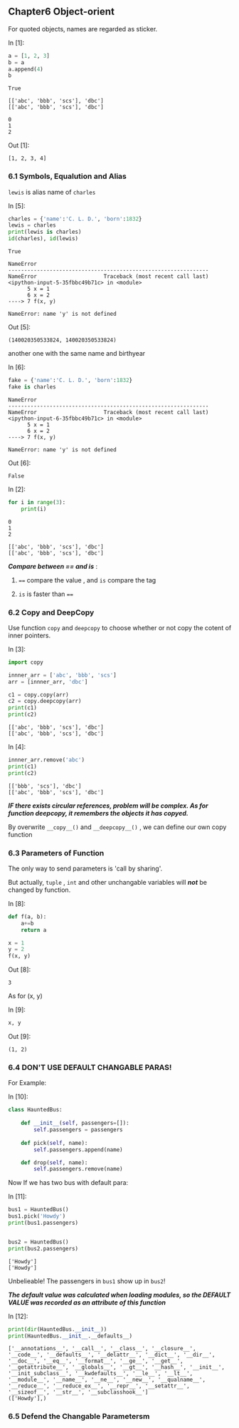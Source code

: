 ## Chapter6 Object-orient

For quoted objects, names are regarded as sticker.

In [1]: <!--{"msg_id":1,"type":"code"}-->
```python
a = [1, 2, 3]
b = a
a.append(4)
b
```
```
True
```
```
[['abc', 'bbb', 'scs'], 'dbc']
[['abc', 'bbb', 'scs'], 'dbc']
```
```
0
1
2
```
Out [1]:
```
[1, 2, 3, 4]
```

### 6.1 Symbols, Equalution and Alias

`lewis` is alias name of `charles` 

In [5]: <!--{"msg_id":5,"type":"code"}-->
```python
charles = {'name':'C. L. D.', 'born':1832}
lewis = charles
print(lewis is charles)
id(charles), id(lewis)
```
```
True
```
```
NameError
---------------------------------------------------------------
NameError                     Traceback (most recent call last)
<ipython-input-5-35fbbc49b71c> in <module>
      5 x = 1
      6 x = 2
----> 7 f(x, y)

NameError: name 'y' is not defined
```
Out [5]:
```
(140020350533824, 140020350533824)
```


another one with the same name and birthyear

In [6]: <!--{"msg_id":6,"type":"code"}-->
```python
fake = {'name':'C. L. D.', 'born':1832}
fake is charles
```
```
NameError
---------------------------------------------------------------
NameError                     Traceback (most recent call last)
<ipython-input-6-35fbbc49b71c> in <module>
      5 x = 1
      6 x = 2
----> 7 f(x, y)

NameError: name 'y' is not defined
```
Out [6]:
```
False
```

In [2]: <!--{"msg_id":2,"type":"code"}-->
```python
for i in range(3):
	print(i)
```
```
0
1
2
```
```
[['abc', 'bbb', 'scs'], 'dbc']
[['abc', 'bbb', 'scs'], 'dbc']
```
***Compare between == and is*** :

1. `==` compare the value , and `is` compare the tag

2. `is` is faster than `==` 


### 6.2 Copy and DeepCopy 

Use function `copy` and `deepcopy` to choose whether or not copy the cotent of inner pointers.

In [3]: <!--{"msg_id":3,"type":"code"}-->
```python
import copy

innner_arr = ['abc', 'bbb', 'scs']
arr = [innner_arr, 'dbc']

c1 = copy.copy(arr)
c2 = copy.deepcopy(arr)
print(c1)
print(c2)

```
```
[['abc', 'bbb', 'scs'], 'dbc']
[['abc', 'bbb', 'scs'], 'dbc']
```

In [4]: <!--{"msg_id":4,"type":"code"}-->
```python
innner_arr.remove('abc')
print(c1)
print(c2)
```
```
[['bbb', 'scs'], 'dbc']
[['abc', 'bbb', 'scs'], 'dbc']
```

***IF there exists circular references, problem will be complex. As for function deepcopy, it remembers the objects it has copyed.*** 

By overwrite `__copy__()` and `__deepcopy__()` , we can define our own copy function


### 6.3 Parameters of Function 

The only way to send parameters is 'call by sharing'.

But actually, `tuple` , `int` and other unchangable variables will ***not*** be changed by function.

In [8]: <!--{"msg_id":8,"type":"code"}-->
```python
def f(a, b):
	a+=b
	return a

x = 1
y = 2
f(x, y)
```
Out [8]:
```
3
```

As for (x, y)

In [9]: <!--{"msg_id":9,"type":"code"}-->
```python
x, y
```
Out [9]:
```
(1, 2)
```

### 6.4 DON'T USE DEFAULT CHANGABLE PARAS!

For Example:

In [10]: <!--{"msg_id":10,"type":"code"}-->
```python
class HauntedBus:
	
	def __init__(self, passengers=[]):
		self.passengers = passengers
	
	def pick(self, name):
		self.passengers.append(name)

	def drop(self, name):
		self.passengers.remove(name)
```


Now If we has two bus with default para:

In [11]: <!--{"msg_id":11,"type":"code"}-->
```python
bus1 = HauntedBus()
bus1.pick('Howdy')
print(bus1.passengers)


bus2 = HauntedBus()
print(bus2.passengers)

```
```
['Howdy']
['Howdy']
```

Unbelieable! The passengers in `bus1` show up in `bus2`!

***The default value was calculated when loading modules, so the DEFAULT VALUE was recorded as an attribute of this function*** 

In [12]: <!--{"msg_id":12,"type":"code"}-->
```python
print(dir(HauntedBus.__init__))
print(HauntedBus.__init__.__defaults__)
```
```
['__annotations__', '__call__', '__class__', '__closure__', '__code__', '__defaults__', '__delattr__', '__dict__', '__dir__', '__doc__', '__eq__', '__format__', '__ge__', '__get__', '__getattribute__', '__globals__', '__gt__', '__hash__', '__init__', '__init_subclass__', '__kwdefaults__', '__le__', '__lt__', '__module__', '__name__', '__ne__', '__new__', '__qualname__', '__reduce__', '__reduce_ex__', '__repr__', '__setattr__', '__sizeof__', '__str__', '__subclasshook__']
(['Howdy'],)
```

### 6.5 Defend the Changable Parametersm


